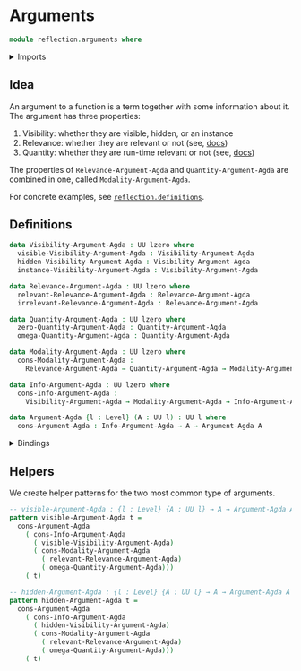 # Arguments

```agda
module reflection.arguments where
```

<details><summary>Imports</summary>

```agda
open import foundation.universe-levels
```

</details>

## Idea

An argument to a function is a term together with some information about it. The
argument has three properties:

1. Visibility: whether they are visible, hidden, or an instance
2. Relevance: whether they are relevant or not (see,
   [docs](https://agda.readthedocs.io/en/latest/language/irrelevance.html))
3. Quantity: whether they are run-time relevant or not (see,
   [docs](https://agda.readthedocs.io/en/latest/language/runtime-irrelevance.html))

The properties of `Relevance-Argument-Agda` and `Quantity-Argument-Agda` are
combined in one, called `Modality-Argument-Agda`.

For concrete examples, see
[`reflection.definitions`](reflection.definitions.md).

## Definitions

```agda
data Visibility-Argument-Agda : UU lzero where
  visible-Visibility-Argument-Agda : Visibility-Argument-Agda
  hidden-Visibility-Argument-Agda : Visibility-Argument-Agda
  instance-Visibility-Argument-Agda : Visibility-Argument-Agda

data Relevance-Argument-Agda : UU lzero where
  relevant-Relevance-Argument-Agda : Relevance-Argument-Agda
  irrelevant-Relevance-Argument-Agda : Relevance-Argument-Agda

data Quantity-Argument-Agda : UU lzero where
  zero-Quantity-Argument-Agda : Quantity-Argument-Agda
  omega-Quantity-Argument-Agda : Quantity-Argument-Agda

data Modality-Argument-Agda : UU lzero where
  cons-Modality-Argument-Agda :
    Relevance-Argument-Agda → Quantity-Argument-Agda → Modality-Argument-Agda

data Info-Argument-Agda : UU lzero where
  cons-Info-Argument-Agda :
    Visibility-Argument-Agda → Modality-Argument-Agda → Info-Argument-Agda

data Argument-Agda {l : Level} (A : UU l) : UU l where
  cons-Argument-Agda : Info-Argument-Agda → A → Argument-Agda A
```

<details><summary>Bindings</summary>

```agda
{-# BUILTIN HIDING Visibility-Argument-Agda #-}
{-# BUILTIN VISIBLE visible-Visibility-Argument-Agda #-}
{-# BUILTIN HIDDEN hidden-Visibility-Argument-Agda #-}
{-# BUILTIN INSTANCE instance-Visibility-Argument-Agda #-}

{-# BUILTIN RELEVANCE Relevance-Argument-Agda #-}
{-# BUILTIN RELEVANT relevant-Relevance-Argument-Agda #-}
{-# BUILTIN IRRELEVANT irrelevant-Relevance-Argument-Agda #-}

{-# BUILTIN QUANTITY Quantity-Argument-Agda #-}
{-# BUILTIN QUANTITY-0 zero-Quantity-Argument-Agda #-}
{-# BUILTIN QUANTITY-ω omega-Quantity-Argument-Agda #-}

{-# BUILTIN MODALITY Modality-Argument-Agda #-}
{-# BUILTIN MODALITY-CONSTRUCTOR cons-Modality-Argument-Agda #-}

{-# BUILTIN ARGINFO Info-Argument-Agda #-}
{-# BUILTIN ARGARGINFO cons-Info-Argument-Agda #-}

{-# BUILTIN ARG Argument-Agda #-}
{-# BUILTIN ARGARG cons-Argument-Agda #-}
```

</details>

## Helpers

We create helper patterns for the two most common type of arguments.

```agda
-- visible-Argument-Agda : {l : Level} {A : UU l} → A → Argument-Agda A
pattern visible-Argument-Agda t =
  cons-Argument-Agda
    ( cons-Info-Argument-Agda
      ( visible-Visibility-Argument-Agda)
      ( cons-Modality-Argument-Agda
        ( relevant-Relevance-Argument-Agda)
        ( omega-Quantity-Argument-Agda)))
    ( t)

-- hidden-Argument-Agda : {l : Level} {A : UU l} → A → Argument-Agda A
pattern hidden-Argument-Agda t =
  cons-Argument-Agda
    ( cons-Info-Argument-Agda
      ( hidden-Visibility-Argument-Agda)
      ( cons-Modality-Argument-Agda
        ( relevant-Relevance-Argument-Agda)
        ( omega-Quantity-Argument-Agda)))
    ( t)
```
